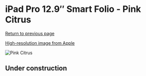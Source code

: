 # iPad Pro 12.9″ Smart Folio - Pink Citrus

[Return to previous page](/ipad_pro4)

[High-resolution image from Apple](https://store.storeimages.cdn-apple.com/8756/as-images.apple.com/is/MH063?wid=4500&hei=4500&fmt=png)

<div style="width: 512px"><img src="/almost_uncompressed/MH063.webp" alt="Pink Citrus"></div>

## Under construction
